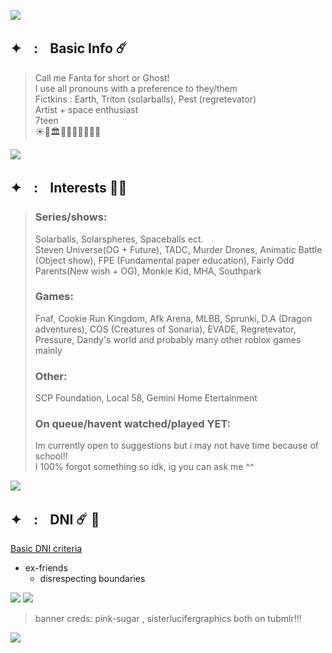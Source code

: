 
![](https://64.media.tumblr.com/29d927bf431badc3aa1fe437c3bc0727/db26be39848f24fa-87/s2048x3072/06df3231877a2e9b2a7db7636840645724ee559d.pnj)
## ✦ㅤ:ㅤBasic Info ☄️
> Call me Fanta for short or Ghost!              
> I use all pronouns with a preference to they/them                     
> Fictkins : Earth, Triton (solarballs), Pest (regretevator)           
> Artist + space enthusiast       
> 7teen          
> ☀️🔱🏛🧿🌊🧜🏻‍♀️🇬🇷

![](https://64.media.tumblr.com/e86607f100caa7c245bcd889f061b06f/db26be39848f24fa-de/s2048x3072/66c10030bbf5ee6a52e5044b709b3603d008289e.pnj)

## ✦ㅤ:ㅤInterests 🥂✨
> ### Series/shows:             
> Solarballs, Solarspheres, Spaceballs ect.                                            
> Steven Universe(OG + Future), TADC, Murder Drones, Animatic Battle (Object show), FPE (Fundamental paper education), Fairly Odd Parents(New wish + OG), Monkie Kid, MHA, Southpark
> ### Games:
> Fnaf, Cookie Run Kingdom, Afk Arena, MLBB, Sprunki, D.A (Dragon adventures), COS (Creatures of Sonaria), EVADE, Regretevator, Pressure, Dandy's world and probably many other roblox games mainly
> ### Other:                 
> SCP Foundation, Local 58, Gemini Home Etertainment                                       
> ### On queue/havent watched/played YET:                       
> Im currently open to suggestions but i may not have time because of school!!                      
> I 100% forgot something so idk, ig you can ask me ^^              
                    
![](https://64.media.tumblr.com/e86607f100caa7c245bcd889f061b06f/db26be39848f24fa-de/s2048x3072/66c10030bbf5ee6a52e5044b709b3603d008289e.pnj)            

## ✦ㅤ:ㅤDNI ☄️ 🚀
[Basic DNI criteria](https://basic-dni.crd.co/)                         
 - ex-friends                              
   - disrespecting boundaries  

![](https://64.media.tumblr.com/29d927bf431badc3aa1fe437c3bc0727/db26be39848f24fa-87/s2048x3072/06df3231877a2e9b2a7db7636840645724ee559d.pnj)
![](https://64.media.tumblr.com/fdf432d212276c520b2f30c6bbcd105d/6d657ac106c6061d-00/s1280x1920/c23a18207139294ae95167a5982fe48a62531e47.gifv)
> banner creds: pink-sugar , sisterlucifergraphics both on tubmlr!!!
                   
 ![](https://komarev.com/ghpvc/?username=JealousCupid&style=for-the-badge&label=POOKIES&abbreviated=true)


